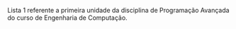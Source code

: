 Lista 1 referente a primeira unidade da disciplina de Programação Avançada do curso de Engenharia de Computação.
